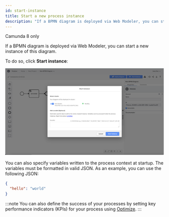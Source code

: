 ```yaml
---
id: start-instance
title: Start a new process instance
description: "If a BPMN diagram is deployed via Web Modeler, you can start a new instance of this diagram."
---
```


<span class="badge badge--cloud">Camunda 8 only</span>

If a BPMN diagram is deployed via Web Modeler, you can start a new instance of this diagram.

To do so, click **Start instance**:

![start instance](img/web-modeler-start-instance-modal-healthy.png)

You can also specify variables written to the process context at startup. The variables must be formatted in valid JSON. As an example, you can use the following JSON:

```json
{
  "hello": "world"
}
```

:::note
You can also define the success of your processes by setting key performance indicators (KPIs) for your process using [Optimize]($optimize$/components/what-is-optimize).
:::
